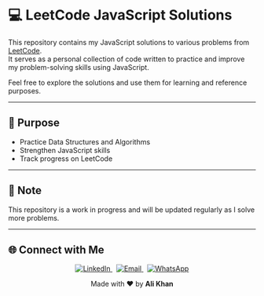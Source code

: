 # 💻 LeetCode JavaScript Solutions

This repository contains my JavaScript solutions to various problems from [LeetCode](https://leetcode.com/).  
It serves as a personal collection of code written to practice and improve my problem-solving skills using JavaScript.

Feel free to explore the solutions and use them for learning and reference purposes.

---

## 🚀 Purpose

- Practice Data Structures and Algorithms
- Strengthen JavaScript skills
- Track progress on LeetCode

---

## 📌 Note

This repository is a work in progress and will be updated regularly as I solve more problems.

---

## 🌐 Connect with Me

<p align="center">
  <a href="https://www.linkedin.com/in/alikhan-devs/" target="_blank">
    <img src="https://img.shields.io/badge/LinkedIn-0077B5?style=flat&logo=linkedin&logoColor=white" alt="LinkedIn" />
  </a>
  &nbsp;
  <a href="mailto:alikhandevs@gmail.com">
    <img src="https://img.shields.io/badge/Gmail-D14836?style=flat&logo=gmail&logoColor=white" alt="Email" />
  </a>
  &nbsp;
  <a href="https://wa.me/923429327224" target="_blank">
    <img src="https://img.shields.io/badge/WhatsApp-25D366?style=flat&logo=whatsapp&logoColor=white" alt="WhatsApp" />
  </a>
</p>

<p align="center">Made with ❤️ by <strong>Ali Khan</strong></p>

